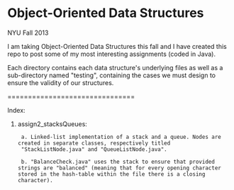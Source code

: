 Object-Oriented Data Structures
===============================
 
 NYU Fall 2013
 
I am taking Object-Oriented Data Structures this fall and I have created this repo
to post some of my most interesting assignments (coded in Java).

Each directory contains each data structure's underlying files as well as a
sub-directory named "testing", containing the cases we must design to
ensure the validity of our structures.

===============================

Index:

1. assign2_stacksQueues: 

        a. Linked-list implementation of a stack and a queue. Nodes are created in separate classes, respectively titled
        "StackListNode.java" and "QueueListNode.java".
        
        b. "BalanceCheck.java" uses the stack to ensure that provided strings are "balanced" (meaning that for every opening character stored in the hash-table within the file there is a closing character).


